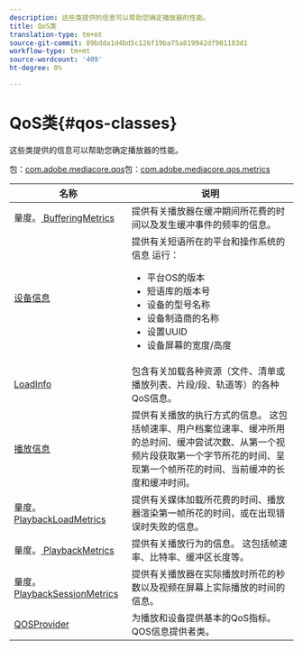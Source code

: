 ```yaml
---
description: 这些类提供的信息可以帮助您确定播放器的性能。
title: QoS类
translation-type: tm+mt
source-git-commit: 89bdda1d4bd5c126f19ba75a819942df901183d1
workflow-type: tm+mt
source-wordcount: '409'
ht-degree: 0%

---
```



# QoS类{#qos-classes}

这些类提供的信息可以帮助您确定播放器的性能。

包：[com.adobe.mediacore.qos](https://help.adobe.com/en_US/primetime/api/psdk/javadoc_1.4/com/adobe/mediacore/qos/package-summary.html)包：[com.adobe.mediacore.qos.metrics](https://help.adobe.com/en_US/primetime/api/psdk/javadoc_1.4/com/adobe/mediacore/qos/metrics/package-summary.html)

<table frame="all" colsep="1" rowsep="1" id="table_2893EFF9755149159A4F94E781C76B6E"> 
 <thead> 
  <tr rowsep="1"> 
   <th colname="1" class="entry"> 名称 </th> 
   <th colname="2" class="entry"> 说明 </th> 
  </tr> 
 </thead>
 <tbody> 
  <tr rowsep="1"> 
   <td colname="1"><span class="codeph">量度。<a href="https://help.adobe.com/en_US/primetime/api/psdk/javadoc_1.4/com/adobe/mediacore/qos/metrics/BufferingMetrics.html" format="html" scope="external"> BufferingMetrics</a></span></td> 
   <td colname="2"> 提供有关播放器在缓冲期间所花费的时间以及发生缓冲事件的频率的信息。 </td> 
  </tr> 
  <tr rowsep="1"> 
   <td colname="1"><span class="codeph"><a href="https://help.adobe.com/en_US/primetime/api/psdk/javadoc_1.4/com/adobe/mediacore/qos/DeviceInformation.html" format="html" scope="external"> 设备信息</a> </span></td> 
   <td colname="2">提供有关短语所在的平台和操作系统的信息
    运行： 
    <ul id="ul_0DE69F3B38E84964AB98DCCD11E5E123"> 
     <li id="li_19B2D1889FCA4B0F8FCB0EE8F87353B2">平台OS的版本 </li> 
     <li id="li_CA35F4A48FD34555AC7D7832D5997AD4">短语库的版本号 </li> 
     <li id="li_30D38320C2A3440E92C0A477FFFBF9A0">设备的型号名称 </li> 
     <li id="li_2D15164B987E405685B96A900EBF041D">设备制造商的名称 </li> 
     <li id="li_B78485CB9580444DB9694404706BA191">设置UUID </li> 
     <li id="li_841EA77499B44F0692192F9DE1A798E4">设备屏幕的宽度/高度 </li> 
    </ul> </td> 
  </tr> 
  <tr rowsep="1"> 
   <td colname="1"><span class="codeph"><a href="https://help.adobe.com/en_US/primetime/api/psdk/javadoc_1.4/com/adobe/mediacore/qos/LoadInfo.html" format="html" scope="external"> LoadInfo</a></span> </td> 
   <td colname="2"> 包含有关加载各种资源（文件、清单或播放列表、片段/段、轨道等）的各种QoS信息。 </td> 
  </tr> 
  <tr rowsep="1"> 
   <td colname="1"><span class="codeph"><a href="https://help.adobe.com/en_US/primetime/api/psdk/javadoc_1.4/com/adobe/mediacore/qos/PlaybackInformation.html" format="html" scope="external"> 播放信息</a></span> </td> 
   <td colname="2"> 提供有关播放的执行方式的信息。 这包括帧速率、用户档案位速率、缓冲所用的总时间、缓冲尝试次数、从第一个视频片段获取第一个字节所花的时间、呈现第一个帧所花的时间、当前缓冲的长度和缓冲时间。 </td> 
  </tr> 
  <tr rowsep="1"> 
   <td colname="1"><span class="codeph">量度。<a href="https://help.adobe.com/en_US/primetime/api/psdk/javadoc_1.4/com/adobe/mediacore/qos/metrics/PlaybackLoadMetrics.html" format="html" scope="external"> PlaybackLoadMetrics</a></span> </td> 
   <td colname="2"> 提供有关媒体加载所花费的时间、播放器渲染第一帧所花的时间，或在出现错误时失败的信息。 </td> 
  </tr> 
  <tr rowsep="1"> 
   <td colname="1"><span class="codeph">量度。<a href="https://help.adobe.com/en_US/primetime/api/psdk/javadoc_1.4/com/adobe/mediacore/qos/metrics/PlaybackLoadMetrics.html" format="html" scope="external"> PlaybackMetrics</a> </span></td> 
   <td colname="2"> 提供有关播放行为的信息。 这包括帧速率、比特率、缓冲区长度等。 </td> 
  </tr> 
  <tr rowsep="1"> 
   <td colname="1"><span class="codeph">量度。<a href="https://help.adobe.com/en_US/primetime/api/psdk/javadoc_1.4/com/adobe/mediacore/qos/metrics/PlaybackSessionMetrics.html" format="html" scope="external"> PlaybackSessionMetrics</a></span> </td> 
   <td colname="2"> 提供有关播放器在实际播放时所花的秒数以及视频在屏幕上实际播放的时间的信息。 </td> 
  </tr> 
  <tr rowsep="1"> 
   <td colname="1"><span class="codeph"><a href="https://help.adobe.com/en_US/primetime/api/psdk/javadoc_1.4/com/adobe/mediacore/qos/QOSProvider.html" format="html" scope="external"> QOSProvider</a></span></td> 
   <td colname="2">为播放和设备提供基本的QoS指标。 QOS信息提供者类。</td> 
  </tr> 
 </tbody> 
</table>
